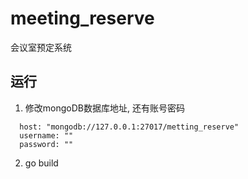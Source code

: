 # meeting_reserve

会议室预定系统

## 运行
1. 修改mongoDB数据库地址, 还有账号密码
```
  host: "mongodb://127.0.0.1:27017/metting_reserve"
  username: ""
  password: ""
```
  
2. go build
